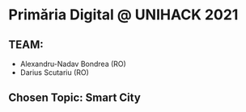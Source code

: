 # Primăria Digital @ UNIHACK 2021
## TEAM:
- Alexandru-Nadav Bondrea (RO)
- Darius Scutariu (RO)

## Chosen Topic: Smart City
